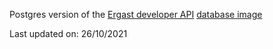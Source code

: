 Postgres version of the [Ergast developer API](https://ergast.com/mrd/) [database image](https://ergast.com/mrd/db/) 

Last updated on: 26/10/2021